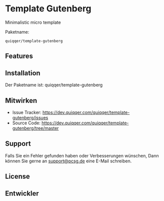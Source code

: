 Template Gutenberg
========

Minimalistic micro template

Paketname:

    quiqqer/template-gutenberg


Features
--------


Installation
------------

Der Paketname ist: quiqqer/template-gutenberg



Mitwirken
----------

- Issue Tracker: https://dev.quiqqer.com/quiqqer/template-gutenberg/issues
- Source Code: https://dev.quiqqer.com/quiqqer/template-gutenberg/tree/master


Support
-------

Falls Sie ein Fehler gefunden haben oder Verbesserungen wünschen,
Dann können Sie gerne an support@pcsg.de eine E-Mail schreiben.


License
-------


Entwickler
--------

